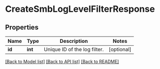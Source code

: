 # CreateSmbLogLevelFilterResponse

## Properties
Name | Type | Description | Notes
------------ | ------------- | ------------- | -------------
**id** | **int** | Unique ID of the log filter. | [optional] 

[[Back to Model list]](../README.md#documentation-for-models) [[Back to API list]](../README.md#documentation-for-api-endpoints) [[Back to README]](../README.md)



